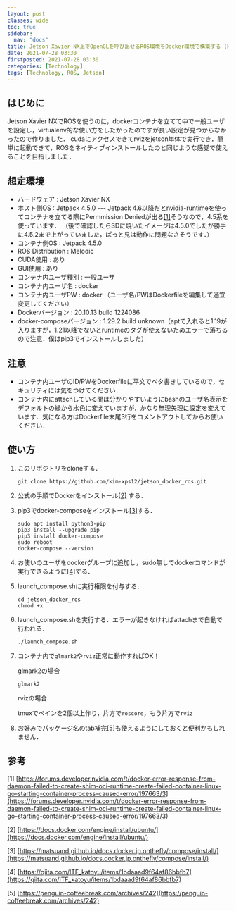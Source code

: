 ```yaml
---
layout: post
classes: wide
toc: true
sidebar:
  nav: "docs"
title: Jetson Xavier NX上でOpenGLを呼び出せるROS環境をDocker環境で構築する (How to build a ROS Docker environment that can call OpenGL on Jetson Xavier NX)
date: 2021-07-28 03:30
firstposted: 2021-07-28 03:30
categories: [Technology]
tags: [Technology, ROS, Jetson]
---
```


## はじめに
Jetson Xavier NXでROSを使うのに，dockerコンテナを立てて中で一般ユーザを設定し，virtualenv的な使い方をしたかったのですが良い設定が見つからなかったので作りました．
cudaにアクセスできてrvizをjetson単体で実行でき，簡単に起動できて，ROSをネイティブインストールしたのと同じような感覚で使えることを目指しました．

<!-- more -->

## 想定環境
- ハードウェア : Jetson Xavier NX
- ホスト側OS : Jetpack 4.5.0 --- Jetpack 4.6以降だとnvidia-runtimeを使ってコンテナを立てる際にPermmission Deniedが出る[[1]](https://forums.developer.nvidia.com/t/docker-error-response-from-daemon-failed-to-create-shim-oci-runtime-create-failed-container-linux-go-starting-container-process-caused-error/197663/3)そうなので，4.5系を使っています．
（後で確認したらSDに焼いたイメージは4.5.0でしたが勝手に4.5.2まで上がっていました，ぱっと見は動作に問題なさそうです．）
- コンテナ側OS : Jetpack 4.5.0
- ROS Distribution : Melodic
- CUDA使用 : あり
- GUI使用 : あり
- コンテナ内ユーザ種別 : 一般ユーザ
- コンテナ内ユーザ名 : docker
- コンテナ内ユーザPW : docker （ユーザ名/PWはDockerfileを編集して適宜変更してください）
- Dockerバージョン : 20.10.13 build 1224086
- docker-composeバージョン : 1.29.2 build unknown（aptで入れると1.19が入りますが，1.21以降でないとruntimeのタグが使えないためエラーで落ちるので注意．僕はpip3でインストールしました）


## 注意
- コンテナ内ユーザのID/PWをDockerfileに平文でベタ書きしているので，セキュリティには気をつけてください．
- コンテナ内にattachしている間は分かりやすいようにbashのユーザ名表示をデフォルトの緑から水色に変えていますが，かなり無理矢理に設定を変えています．気になる方はDockerfile末尾3行をコメントアウトしてからお使いください．


## 使い方
1. このリポジトリをcloneする．
   
   ```
   git clone https://github.com/kim-xps12/jetson_docker_ros.git
   ```

2. 公式の手順でDockerをインストール[[2]](https://docs.docker.com/engine/install/ubuntu/) する．
3. pip3でdocker-composeをインストール[[3]](https://matsuand.github.io/docs.docker.jp.onthefly/compose/install/)する．
   ```
   sudo apt install python3-pip
   pip3 install --upgrade pip
   pip3 install docker-compose
   sudo reboot
   docker-compose --version
   ```


5. お使いのユーザをdockerグループに追加し，sudo無しでdockerコマンドが実行できるように[[4]](https://qiita.com/ITF_katoyu/items/1bdaaad9f64af86bbfb7)する．
6. launch_compose.shに実行権限を付与する．

   ```
   cd jetson_docker_ros
   chmod +x
   ```
   
7. launch_compose.shを実行する．エラーが起きなければattachまで自動で行われる．
   ```
   ./launch_compose.sh
   ```

9. コンテナ内で`glmark2`や`rviz`正常に動作すればOK！

   glmark2の場合
   ```
   glmark2
   ```
   
   rvizの場合
   
   tmuxでペインを2個以上作り，片方で`roscore`，もう片方で`rviz`

1. お好みでパッケージ名のtab補完[[5]](https://penguin-coffeebreak.com/archives/242)も使えるようにしておくと便利かもしれません．


## 参考
[1] [https://forums.developer.nvidia.com/t/docker-error-response-from-daemon-failed-to-create-shim-oci-runtime-create-failed-container-linux-go-starting-container-process-caused-error/197663/3](https://forums.developer.nvidia.com/t/docker-error-response-from-daemon-failed-to-create-shim-oci-runtime-create-failed-container-linux-go-starting-container-process-caused-error/197663/3)

[2] [https://docs.docker.com/engine/install/ubuntu/](https://docs.docker.com/engine/install/ubuntu/)

[3] [https://matsuand.github.io/docs.docker.jp.onthefly/compose/install/](https://matsuand.github.io/docs.docker.jp.onthefly/compose/install/)

[4] [https://qiita.com/ITF_katoyu/items/1bdaaad9f64af86bbfb7](https://qiita.com/ITF_katoyu/items/1bdaaad9f64af86bbfb7)

[5] [https://penguin-coffeebreak.com/archives/242](https://penguin-coffeebreak.com/archives/242)


